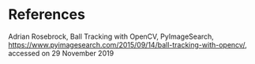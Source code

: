 # References

Adrian Rosebrock, Ball Tracking with OpenCV, PyImageSearch, https://www.pyimagesearch.com/2015/09/14/ball-tracking-with-opencv/, accessed on 29 November 2019

